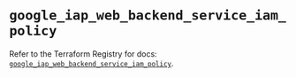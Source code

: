 # `google_iap_web_backend_service_iam_policy`

Refer to the Terraform Registry for docs: [`google_iap_web_backend_service_iam_policy`](https://registry.terraform.io/providers/hashicorp/google-beta/6.17.0/docs/resources/google_iap_web_backend_service_iam_policy).
